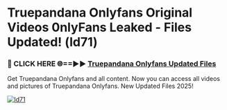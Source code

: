# Truepandana Onlyfans Original Videos 0nlyFans Leaked - Files Updated! (ld71)

<h3>🔴 CLICK HERE 🌐==►► <a href="https://tinyurl.com/ehrbuxhb" rel="nofollow">Truepandana Onlyfans Updated Files</a></h3>

Get Truepandana Onlyfans and all content. Now you can access all videos and pictures of Truepandana Onlyfans. New Updated Files 2025!

[![ld71](https://i.imgur.com/lVYEuWS.gif)](https://tinyurl.com/ehrbuxhb)
